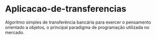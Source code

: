 # Aplicacao-de-transferencias
Algoritmo simples de transferência bancária para exercer o pensamento orientado a objetos, o principal paradigma de programação utilizada no mercado.
